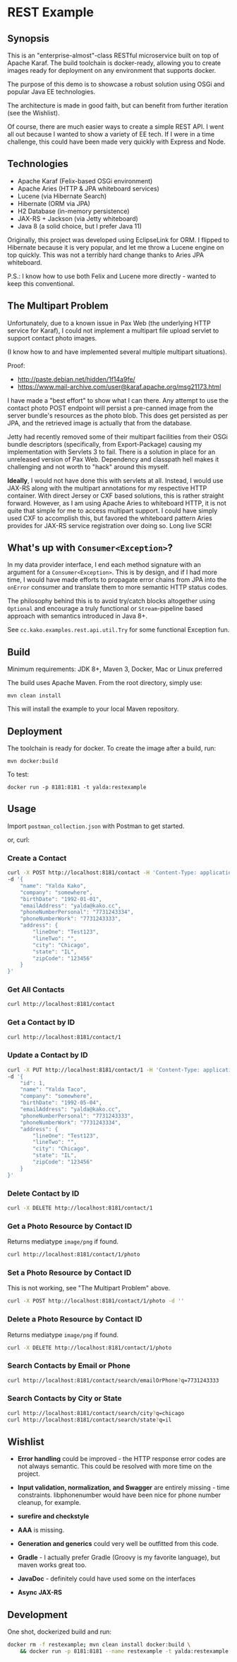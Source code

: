 # REST Example

## Synopsis

This is an "enterprise-almost"-class RESTful microservice built on top of Apache Karaf.
The build toolchain is docker-ready, allowing you to create images ready for deployment
on any environment that supports docker.

The purpose of this demo is to showcase a robust solution using OSGi and
popular Java EE technologies.

The architecture is made in good faith, but can benefit from further iteration (see the Wishlist).

Of course, there are much easier ways to create a simple REST API. I went all out
because I wanted to show a variety of EE tech. If I were in a time challenge, this could
have been made very quickly with Express and Node.

## Technologies

* Apache Karaf (Felix-based OSGi environment)
* Apache Aries (HTTP & JPA whiteboard services)
* Lucene (via Hibernate Search)
* Hibernate (ORM via JPA)
* H2 Database (in-memory persistence)
* JAX-RS + Jackson (via Jetty whiteboard)
* Java 8 (a solid choice, but I prefer Java 11)

Originally, this project was developed using EclipseLink for ORM.
I flipped to Hibernate because it is very popular, and let me throw a Lucene engine on top quickly.
This was not a terribly hard change thanks to Aries JPA whiteboard.

P.S.:
I know how to use both Felix and Lucene more directly - wanted to keep this conventional.

## The Multipart Problem

Unfortunately, due to a known issue in Pax Web (the underlying HTTP service for Karaf),
I could not implement a multipart file upload servlet to support contact photo images.

(I know how to and have implemented several multiple multipart situations).

Proof:
- <http://paste.debian.net/hidden/1f14a9fe/>
- <https://www.mail-archive.com/user@karaf.apache.org/msg21173.html>

I have made a "best effort" to show what I can there. Any attempt to use the contact photo
POST endpoint will persist a pre-canned image from the server bundle's resources as the
photo blob. This does get persisted as per JPA, and the retrieved image is actually
that from the database.

Jetty had recently removed some of their multipart facilities from their OSGi bundle
descriptors (specifically, from Export-Package) causing my implementation with Servlets 3
to fail. There is a solution in place for an unreleased version of Pax Web. Dependency and
classpath hell makes it challenging and not worth to "hack" around this myself.

**Ideally**, I would not have done this with servlets at all. Instead, I would use JAX-RS
along with the multipart annotations for my respective HTTP container. With direct Jersey or CXF based
solutions, this is rather straight forward. However, as I am using Apache Aries to whiteboard HTTP,
it is not quite that simple for me to access multipart support. I could have simply used CXF to
accomplish this, but favored the whiteboard pattern Aries provides for JAX-RS service registration
over doing so. Long live SCR!

## What's up with `Consumer<Exception>`?

In my data provider interface, I end each method signature with an argument for a
`Consumer<Exception>`. This is by design, and if I had more time, I would have made efforts
to propagate error chains from JPA into the `onError` consumer and translate them to
more semantic HTTP status codes.

The philosophy behind this is to avoid try/catch blocks altogether using `Optional`
and encourage a truly functional or `Stream`-pipeline based approach with semantics
introduced in Java 8+.

See `cc.kako.examples.rest.api.util.Try` for some functional Exception fun.

## Build

Minimum requirements: JDK 8+, Maven 3, Docker, Mac or Linux preferred

The build uses Apache Maven. From the root directory, simply use:

```
mvn clean install
```

This will install the example to your local Maven repository.

## Deployment

The toolchain is ready for docker. To create the image after a build, run:

```
mvn docker:build
```

To test:

```
docker run -p 8181:8181 -t yalda:restexample
```

## Usage

Import `postman_collection.json` with Postman to get started.

or, curl:

### Create a Contact

```sh
curl -X POST http://localhost:8181/contact -H 'Content-Type: application/json' \
-d '{
    "name": "Yalda Kako",
    "company": "somewhere",
    "birthDate": "1992-01-01",
    "emailAddress": "yalda@kako.cc",
    "phoneNumberPersonal": "7731243334",
    "phoneNumberWork": "7731243333",
    "address": {
        "lineOne": "Test123",
        "lineTwo": "",
        "city": "Chicago",
        "state": "IL",
        "zipCode": "123456"
    }
}'
```

### Get All Contacts

```sh
curl http://localhost:8181/contact
```

### Get a Contact by ID

```sh
curl http://localhost:8181/contact/1
```

### Update a Contact by ID

```sh
curl -X PUT http://localhost:8181/contact/1 -H 'Content-Type: application/json' \
-d '{
    "id": 1,
    "name": "Yalda Taco",
    "company": "somewhere",
    "birthDate": "1992-05-04",
    "emailAddress": "yalda@kako.cc",
    "phoneNumberPersonal": "7731243333",
    "phoneNumberWork": "7731243334",
    "address": {
        "lineOne": "Test123",
        "lineTwo": "",
        "city": "Chicago",
        "state": "IL",
        "zipCode": "123456"
    }
}'
```

### Delete Contact by ID

```sh
curl -X DELETE http://localhost:8181/contact/1
```

### Get a Photo Resource by Contact ID

Returns mediatype `image/png` if found.

```sh
curl http://localhost:8181/contact/1/photo
```

### Set a Photo Resource by Contact ID

This is not working, see "The Multipart Problem" above.

```sh
curl -X POST http://localhost:8181/contact/1/photo -d ''
```

### Delete a Photo Resource by Contact ID

Returns mediatype `image/png` if found.

```sh
curl -X DELETE http://localhost:8181/contact/1/photo
```

### Search Contacts by Email or Phone

```sh
curl http://localhost:8181/contact/search/emailOrPhone?q=7731243333
```

### Search Contacts by City or State

```sh
curl http://localhost:8181/contact/search/city?q=chicago
curl http://localhost:8181/contact/search/state?q=il
```

## Wishlist

- **Error handling** could be improved - the HTTP response error codes are not always semantic.
This could be resolved with more time on the project.

- **Input validation, normalization, and Swagger** are entirely missing - time constraints.
libphonenumber would have been nice for phone number cleanup, for example.

- **surefire and checkstyle**

- **AAA** is missing.

- **Generation and generics** could very well be outfitted from this code.

- **Gradle** - I actually prefer Gradle (Groovy is my favorite language), but maven works great too.

- **JavaDoc** - definitely could have used some on the interfaces

- **Async JAX-RS**

## Development

One shot, dockerized build and run:
```sh
docker rm -f restexample; mvn clean install docker:build \
    && docker run -p 8181:8181 --name restexample -t yalda:restexample
```
